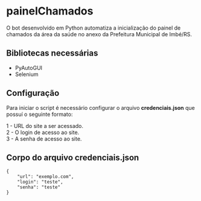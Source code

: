 # painelChamados
O bot desenvolvido em Python automatiza a inicialização do painel de chamados da área da saúde no anexo da Prefeitura Municipal de Imbé/RS.

## Bibliotecas necessárias
* PyAutoGUI</br>
* Selenium
  
## Configuração
Para iniciar o script é necessário configurar o arquivo **credenciais.json** que possuí o seguinte formato:

1 - URL do site a ser acessado.</br>
2 - O login de acesso ao site.</br>
3 - A senha de acesso ao site.</br>

## Corpo do arquivo credenciais.json
    {
        "url": "exemplo.com",
        "login": "teste",
        "senha": "teste"
    }
